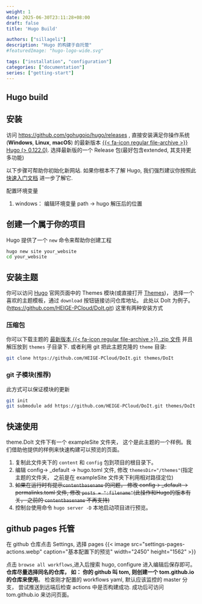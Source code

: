 ```yaml
---
weight: 1
date: 2025-06-30T23:11:28+08:00
draft: false
title: 'Hugo Build'

authors: ["sillageli"]
description: "Hugo 的构建于自托管"
#featuredImage: "hugo-logo-wide.svg"

tags: ["installation", "configuration"]
categories: ["documentation"]
series: ["getting-start"]
---
```


## Hugo build 
## 安装

访问 https://github.com/gohugoio/hugo/releases , 直接安装满足你操作系统 (**Windows**, **Linux**, **macOS**) 的最新版本 [{{< fa-icon regular file-archive >}} Hugo (> 0.122.0)](https://gohugo.io/getting-started/installing/).
选择最新版的一个 Release 包(最好包含extended, 其支持更多功能)

以下步骤可帮助你初始化新网站. 如果你根本不了解 Hugo, 我们强烈建议你按照此 [快速入门文档](https://gohugo.io/getting-started/quick-start/) 进一步了解它.



配置环境变量
1. windows： 编辑环境变量 path -> hugo 解压后的位置


## 创建一个属于你的项目

Hugo 提供了一个 `new` 命令来帮助你创建工程
```bash
hugo new site your_website
cd your_website
```

## 安装主题

你可以访问 [Hugo](https://gohugo.io/) 官网页面中的 Themes 模块(或直接打开  [Themes](https://themes.gohugo.io/))， 选择一个喜欢的主题模板，通过 `download` 按钮链接访问仓库地址。 此处以 DoIt 为例子。(https://github.com/HEIGE-PCloud/DoIt.git)
这里有两种安装方式
### 压缩包
你可以下载主题的 [最新版本 {{< fa-icon regular file-archive >}} .zip 文件](https://github.com/HEIGE-PCloud/DoIt/releases) 并且解压放到 `themes` 子目录下.
或者利用 git 把此主题克隆的 `theme` 目录: 
~~~bash
git clone https://github.com/HEIGE-PCloud/DoIt.git themes/DoIt
~~~
### git 子模块(推荐)
此方式可以保证模块的更新
```bash
git init 
git submodule add https://github.com/HEIGE-PCloud/DoIt.git themes/DoIt
```

## 快速使用
theme.DoIt 文件下有一个 exampleSite 文件夹， 这个是此主题的一个样例。我们借助他提供的样例来快速构建可以预览的页面。
1. 复制此文件夹下的 `content` 和 `config` 包到项目的根目录下。
2. 编辑 config-> _default -> hugo.toml 文件, 修改 `themesDir="/themes"`(指定主题的文件夹， 之前是在 exampleSite 文件夹下利用相对路径定位)
3. ~~如果在运行时有提示`contentbasename` 的问题，  修改 config-> _default -> permalinks.toml 文件, 修改 `posts = ":filename"`(此操作和Hugo的版本有关， 之前的 `contentbasename` 不再支持)~~
4. 控制台使用命令 `hugo server -D` 本地启动项目进行预览。

## github pages 托管

[//]: # (在 github 仓库点击 Settings， 选择 pages ![操作图]&#40;settings-pages-actions.jpg "pages-actions"&#41;)
[//]: # ({{< image src="settings-pages-actions.webp" caption="操作" width="2450" height="1562" >}})
在 github 仓库点击 Settings, 选择 pages
{{< image src="settings-pages-actions.webp" caption="基本配置下的预览" width="2450" height="1562" >}}

点击 `browse all workflows`,进入后搜索 hugo, configure 进入编辑后保存即可。**仓库尽量选择同名的仓库， 如： 你的 github 叫 tom, 则创建一个 tom.github.io 的仓库来使用**。
检查刚才配置的 workflows yaml, 默认应该监控的 master 分支， 尝试推送到远端后检查 actions 中是否构建成功.  成功后可访问 tom.github.io 来访问页面。